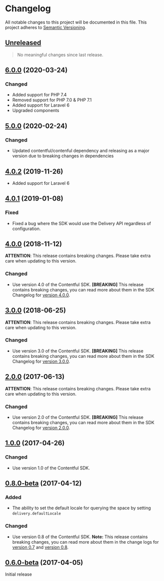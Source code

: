 # Changelog

All notable changes to this project will be documented in this file.
This project adheres to [Semantic Versioning](http://semver.org/).

## [Unreleased](https://github.com/contentful/contentful-laravel/compare/6.0.0...HEAD)

<!-- PENDING-CHANGES -->
> No meaningful changes since last release.
<!-- /PENDING-CHANGES -->

## [6.0.0](https://github.com/contentful/contentful-laravel/tree/6.0.0) (2020-03-24)

### Changed

* Added support for PHP 7.4
* Removed support for PHP 7.0 & PHP 7.1
* Added support for Laravel 6
* Upgraded components

## [5.0.0](https://github.com/contentful/contentful-laravel/tree/5.0.0) (2020-02-24)

### Changed

* Updated contentful/contenful dependency and releasing as a major version due to breaking changes in dependencies

## [4.0.2](https://github.com/contentful/contentful-laravel/tree/4.0.2) (2019-11-26)

* Added support for Laravel 6

## [4.0.1](https://github.com/contentful/contentful-laravel/tree/4.0.1) (2019-01-08)

### Fixed
* Fixed a bug where the SDK would use the Delivery API regardless of configuration.

## [4.0.0](https://github.com/contentful/contentful-laravel/tree/4.0.0) (2018-11-12)

**ATTENTION**: This release contains breaking changes. Please take extra care when updating to this version.

### Changed
* Use version 4.0 of the Contentful SDK. **[BREAKING]** This release contains breaking changes, you can read more about them in the SDK Changelog for [version 4.0.0](https://github.com/contentful/contentful.php/releases/tag/4.0.0).

## [3.0.0](https://github.com/contentful/contentful-laravel/tree/3.0.0) (2018-06-25)

**ATTENTION**: This release contains breaking changes. Please take extra care when updating to this version.

### Changed
* Use version 3.0 of the Contentful SDK. **[BREAKING]** This release contains breaking changes, you can read more about them in the SDK Changelog for [version 3.0.0](https://github.com/contentful/contentful.php/releases/tag/3.0.0).

## [2.0.0](https://github.com/contentful/contentful-laravel/tree/2.0.0) (2017-06-13)

**ATTENTION**: This release contains breaking changes. Please take extra care when updating to this version.

### Changed
* Use version 2.0 of the Contentful SDK. **[BREAKING]** This release contains breaking changes, you can read more about them in the SDK Changelog for [version 2.0.0](https://github.com/contentful/contentful.php/releases/tag/2.0.0).

## [1.0.0](https://github.com/contentful/contentful-laravel/tree/1.0.0) (2017-04-26)

### Changed
* Use version 1.0 of the Contentful SDK.

## [0.8.0-beta](https://github.com/contentful/contentful-laravel/tree/0.8.0-beta) (2017-04-12)

### Added
* The ability to set the default locale for querying the space by setting `delivery.defaultLocale`

### Changed
* Use version 0.8 of the Contentful SDK. **Note:** This release contains breaking changes, you can read more about them
in the change logs for [version 0.7](https://github.com/contentful/contentful.php/releases/tag/0.7.0-beta) and [version 0.8](https://github.com/contentful/contentful.php/releases/tag/0.8.0-beta).

## [0.6.0-beta](https://github.com/contentful/contentful-laravel/tree/0.6.0-beta) (2017-04-05)

Initial release
